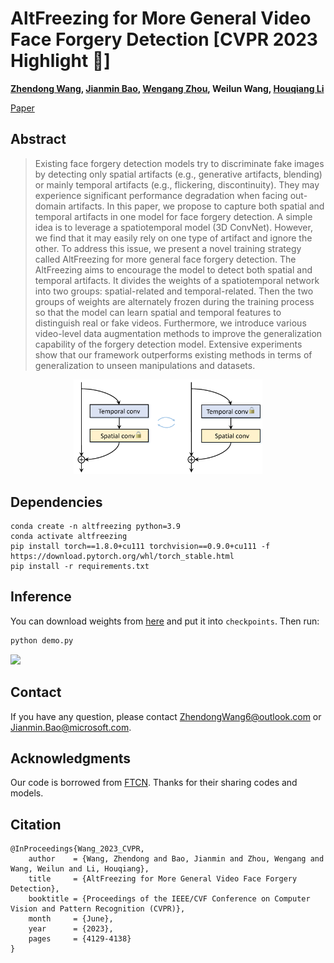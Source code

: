 # AltFreezing for More General Video Face Forgery Detection [CVPR 2023 Highlight :tada:]
<b><a href="https://zhendongwang6.github.io/">Zhendong Wang<a>, <a href='https://jianminbao.github.io/'>Jianmin Bao</a>, <a href='http://staff.ustc.edu.cn/~zhwg/'>Wengang Zhou</a>, Weilun Wang, <a href='http://staff.ustc.edu.cn/~lihq/en/'>Houqiang Li </a> </b>

[Paper](https://openaccess.thecvf.com/content/CVPR2023/papers/Wang_AltFreezing_for_More_General_Video_Face_Forgery_Detection_CVPR_2023_paper.pdf)

## Abstract
> Existing face forgery detection models try to discriminate fake images by detecting only spatial artifacts (e.g., generative artifacts, blending) or mainly temporal artifacts (e.g., flickering, discontinuity). They may experience significant performance degradation when facing out-domain artifacts. In this paper, we propose to capture both spatial and temporal artifacts in one model for face forgery detection. A simple idea is to leverage a spatiotemporal model (3D ConvNet). However, we find that it may easily rely on one type of artifact and ignore the other. To address this issue, we present a novel training strategy called AltFreezing for more general face forgery detection. The AltFreezing aims to encourage the model to detect both spatial and temporal artifacts. It divides the weights of a spatiotemporal network into two groups: spatial-related and temporal-related. Then the two groups of weights are alternately frozen during the training process so that the model can learn spatial and temporal features to distinguish real or fake videos. Furthermore, we introduce various video-level data augmentation methods to improve the generalization capability of the forgery detection model. Extensive experiments show that our framework outperforms existing methods in terms of generalization to unseen manipulations and datasets.

<p align="center">
<img src="figs/altfreezing.png" width=60%>
</p>

## Dependencies
```shell
conda create -n altfreezing python=3.9
conda activate altfreezing
pip install torch==1.8.0+cu111 torchvision==0.9.0+cu111 -f https://download.pytorch.org/whl/torch_stable.html
pip install -r requirements.txt
```
## Inference
You can download weights from [here](https://mailustceducn-my.sharepoint.com/:u:/g/personal/zhendongwang_mail_ustc_edu_cn/ESTl_yCTDHJPq3DYNBKOpOwBG5XAjMh66M0sxXdQwFN9tw?e=L7UQ3a) and put it into `checkpoints`. Then run:
```python
python demo.py
```

![](./figs/shining.gif)

## Contact
If you have any question, please contact ZhendongWang6@outlook.com or Jianmin.Bao@microsoft.com.

## Acknowledgments
Our code is borrowed from [FTCN](https://github.com/yinglinzheng/FTCN). Thanks for their sharing codes and models.

## Citation
```
@InProceedings{Wang_2023_CVPR,
    author    = {Wang, Zhendong and Bao, Jianmin and Zhou, Wengang and Wang, Weilun and Li, Houqiang},
    title     = {AltFreezing for More General Video Face Forgery Detection},
    booktitle = {Proceedings of the IEEE/CVF Conference on Computer Vision and Pattern Recognition (CVPR)},
    month     = {June},
    year      = {2023},
    pages     = {4129-4138}
}
```